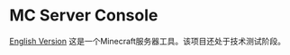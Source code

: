 # MC Server Console
[English Version](https://gitee.com/fdym/mcs_console/blob/master/README.md)
这是一个Minecraft服务器工具。该项目还处于技术测试阶段。
